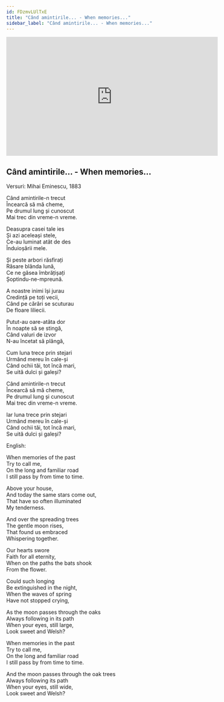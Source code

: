 ```yaml
---
id: FDzmvLUlTxE
title: "Când amintirile... - When memories..."
sidebar_label: "Când amintirile... - When memories..."
---
```


<div class="video-float-container">
  <iframe
    width="560"
    height="315"
    src="https://www.youtube.com/embed/FDzmvLUlTxE"
    title="YouTube video player"
    frameborder="0"
    allow="accelerometer; autoplay; clipboard-write; encrypted-media; gyroscope; picture-in-picture; web-share"
    referrerpolicy="strict-origin-when-cross-origin"
    allowfullscreen
  ></iframe>
</div>

## Când amintirile... - When memories...

Versuri: Mihai Eminescu, 1883

Când amintirile-n trecut  
Încearcă să mă cheme,  
Pe drumul lung și cunoscut  
Mai trec din vreme-n vreme.

Deasupra casei tale ies  
Și azi aceleași stele,  
Ce-au luminat atât de des  
Înduioșării mele.

Și peste arbori răsfirați  
Răsare blânda lună,  
Ce ne găsea îmbrățișați  
Șoptindu-ne-mpreună.

A noastre inimi își jurau  
Credință pe toți vecii,  
Când pe cărări se scuturau  
De floare liliecii.

Putut-au oare-atâta dor  
În noapte să se stingă,  
Când valuri de izvor  
N-au încetat să plângă,

Cum luna trece prin stejari  
Urmând mereu în cale-și  
Când ochii tăi, tot încă mari,  
Se uită dulci și galeși?

Când amintirile-n trecut  
Încearcă să mă cheme,  
Pe drumul lung și cunoscut  
Mai trec din vreme-n vreme.

Iar luna trece prin stejari  
Urmând mereu în cale-și  
Când ochii tăi, tot încă mari,  
Se uită dulci și galeși?

English:

When memories of the past  
Try to call me,  
On the long and familiar road  
I still pass by from time to time.

Above your house,  
And today the same stars come out,  
That have so often illuminated  
My tenderness.

And over the spreading trees  
The gentle moon rises,  
That found us embraced  
Whispering together.

Our hearts swore  
Faith for all eternity,  
When on the paths the bats shook  
From the flower.

Could such longing  
Be extinguished in the night,  
When the waves of spring  
Have not stopped crying,

As the moon passes through the oaks  
Always following in its path  
When your eyes, still large,  
Look sweet and Welsh?

When memories in the past  
Try to call me,  
On the long and familiar road  
I still pass by from time to time.

And the moon passes through the oak trees  
Always following its path  
When your eyes, still wide,  
Look sweet and Welsh?
